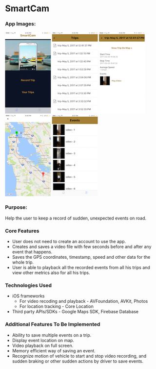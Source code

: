# SmartCam

### App Images: 
![Alt text](ScreenShots/IMG_4931.PNG)     ![Alt text](ScreenShots/IMG_4934.PNG)     ![Alt text](ScreenShots/IMG_4932.PNG)     ![Alt text](ScreenShots/IMG_4933.PNG)     ![Alt text](ScreenShots/IMG_4935.PNG)

### Purpose: 
Help the user to keep a record of sudden, unexpected events on road.

### Core Features
+ User does not need to create an account to use the app.
+ Creates and saves a video file with few seconds before and after any event that happens.
+ Saves the GPS coordinates, timestamp, speed and other data for the whole trip. 
+ User is able to playback all the recorded events from all his trips and view other metrics also for all his trips. 

### Technologies Used
+ iOS frameworks 
    - For video recoding and playback - AVFoundation, AVKit, Photos
    - For location tracking - Core Location
+ Third party APIs/SDKs - Google Maps SDK, Firebase Database

### Additional Features To Be Implemented
+ Ability to save multiple events on a trip.
+ Display event location on map.
+ Video playback on full screen.
+ Memory efficient way of saving an event.
+ Recognize motion of vehicle to start and stop video recording, and sudden braking or other sudden actions by driver to save events.
